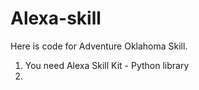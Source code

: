 # Alexa-skill
Here is code for Adventure Oklahoma Skill.

1) You need Alexa Skill Kit - Python library
2) 
